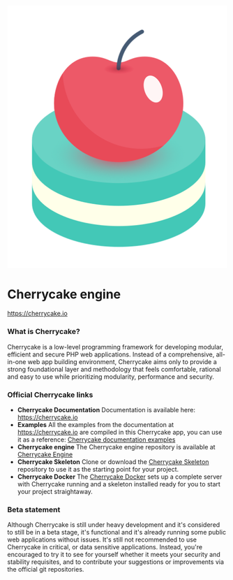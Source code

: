 ![Cherrycake logo](https://raw.githubusercontent.com/tin-cat/cherrycake-gitbook/master/.gitbook/assets/cherrycake-logo.svg)
# Cherrycake engine
https://cherrycake.io

### What is Cherrycake?

Cherrycake is a low-level programming framework for developing modular, efficient and secure PHP web applications. Instead of a comprehensive, all-in-one web app building environment, Cherrycake aims only to provide a strong foundational layer and methodology that feels comfortable, rational and easy to use while prioritizing modularity, performance and security.

### Official Cherrycake links

* **Cherrycake Documentation** Documentation is available here: https://cherrycake.io
* **Examples** All the examples from the documentation at https://cherrycake.io are compiled in this Cherrycake app, you can use it as a reference: [Cherrycake documentation examples](https://github.com/tin-cat/cherrycake-documentation-examples)
* **Cherrycake engine** The Cherrycake engine repository is available at [Cherrycake Engine](https://github.com/tin-cat/cherrycake)
* **Cherrycake Skeleton** Clone or download the [Cherrycake Skeleton](https://github.com/tin-cat/cherrycake-skeleton) repository to use it as the starting point for your project.
* **Cherrycake Docker** The [Cherrycake Docker](https://github.com/tin-cat/cherrycake-docker) sets up a complete server with Cherrycake running and a skeleton installed ready for you to start your project straightaway.

### Beta statement

Although Cherrycake is still under heavy development and it's considered to still be in a beta stage, it's functional and it's already running some public web applications without issues. It's still not recommended to use Cherrycake in critical, or data sensitive applications. Instead, you're encouraged to try it to see for yourself whether it meets your security and stability requisites, and to contribute your suggestions or improvements via the official git repositories.
